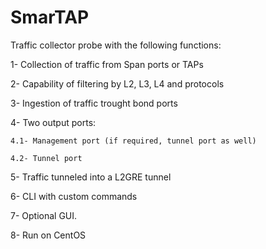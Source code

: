 # SmarTAP
Traffic collector probe with the following functions:

1- Collection of traffic from Span ports or TAPs

2- Capability of filtering by L2, L3, L4 and protocols

3- Ingestion of traffic trought bond ports

4- Two output ports:

    4.1- Management port (if required, tunnel port as well)
    
    4.2- Tunnel port
    
5- Traffic tunneled into a L2GRE tunnel

6- CLI with custom commands

7- Optional GUI.

8- Run on CentOS
